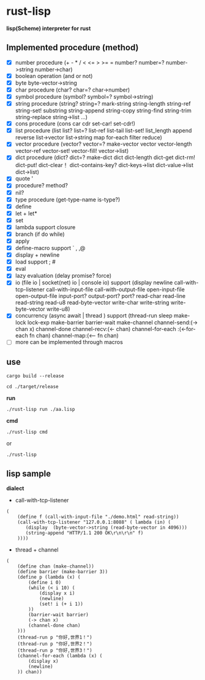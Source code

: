 # rust-lisp

**lisp(Scheme) interpreter for rust**

## Implemented procedure (method)
* [x] number procedure (+ - * / < <= > >= = number? number=? number->string number->char)
* [x] boolean operation (and or not)
* [x] byte byte-vector->string
* [x] char procedure (char? char=? char->number)
* [x] symbol procedure (symbol? symbol=? symbol->string)
* [x] string procedure (string? string=? mark-string string-length string-ref string-set! substring string-append string-copy string-find string-trim string-replace string->list ...)
* [x] cons procedure (cons car cdr set-car! set-cdr!)
* [x] list procedure (list list? list=? list-ref list-tail list-set! list_length append reverse list->vector list->string map for-each filter reduce)
* [x] vector procedure (vector? vector=? make-vector vector vector-length vector-ref vector-set! vector-fill! vector->list)
* [x] dict procedure (dict? dict=?  make-dict dict dict-length dict-get dict-rm! dict-put! dict-clear！ dict-contains-key? dict-keys->list dict-value->list dict->list)
* [x] quote '
* [x] procedure? method?
* [x] nil? 
* [x] type procedure (get-type-name is-type?)
* [x] define
* [x] let + let*
* [x] set
* [x] lambda support closure
* [x] branch (if do while) 
* [x] apply
* [x] define-macro support ` , ,@
* [x] display + newline
* [x] load support ; #
* [x] eval
* [x] lazy evaluation (delay promise? force)
* [x] io (file io | socket(net) io | console io) support (display newline call-with-tcp-listener call-with-input-file  call-with-output-file open-input-file  open-output-file input-port? output-port? port? read-char read-line read-string read-u8 read-byte-vector write-char write-string write-byte-vector write-u8)
* [x] concurrency (async await | thread ) support (thread-run sleep make-lock lock-exp  make-barrier barrier-wait make-channel channel-send:(-> chan x) channel-done channel-recv:(<- chan) channel-for-each :(<-for-each fn chan) channel-map:(<-- fn chan)
* [ ] more can be implemented through macros 

## use
```
cargo build --release
```
```
cd ./target/release
```
**run**
```
./rust-lisp run ./aa.lisp 
```
**cmd**
```
./rust-lisp cmd 
```
or
```
./rust-lisp 
```

## lisp sample

**dialect**
* call-with-tcp-listener
```
(
    (define f (call-with-input-file "./demo.html" read-string))
    (call-with-tcp-listener "127.0.0.1:8088" ( lambda (in) (
       (display  (byte-vector->string (read-byte-vector in 4096)))
       (string-append "HTTP/1.1 200 OK\r\n\r\n" f)
    ))))
```
* thread + channel
```
(
    (define chan (make-channel))
    (define barrier (make-barrier 3))
    (define p (lambda (x) (
        (define i 0)
        (while (< i 10) (
            (display x i)
            (newline)
            (set! i (+ i 1))
        ))
        (barrier-wait barrier)
        (-> chan x)
        (channel-done chan)
    )))
    (thread-run p "你好,世界1！")
    (thread-run p "你好,世界2！")
    (thread-run p "你好,世界3！")
    (channel-for-each (lambda (x) (
        (display x)
        (newline)
    )) chan))
```